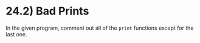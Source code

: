# 24.2) Bad Prints

In the given program, comment out all of the `print` functions except for the
last one.
